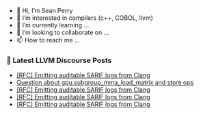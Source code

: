 - 👋 Hi, I’m Sean Perry
- 👀 I’m interested in compilers (c++, COBOL, llvm)
- 🌱 I’m currently learning ...
- 💞️ I’m looking to collaborate on ...
- 📫 How to reach me ...

<!---
s66perry/s66perry is a ✨ special ✨ repository because its `README.md` (this file) appears on your GitHub profile.
You can click the Preview link to take a look at your changes.
--->
### 📕 Latest LLVM Discourse Posts

<!-- DISCOURSE-LLVM:START -->
- [[RFC] Emitting auditable SARIF logs from Clang](https://discourse.llvm.org/t/rfc-emitting-auditable-sarif-logs-from-clang/88624#post_10)
- [Question about gpu.subgroup_mma_load_matrix and store ops](https://discourse.llvm.org/t/question-about-gpu-subgroup-mma-load-matrix-and-store-ops/88709#post_5)
- [[RFC] Emitting auditable SARIF logs from Clang](https://discourse.llvm.org/t/rfc-emitting-auditable-sarif-logs-from-clang/88624#post_9)
- [[RFC] Emitting auditable SARIF logs from Clang](https://discourse.llvm.org/t/rfc-emitting-auditable-sarif-logs-from-clang/88624#post_8)
- [[RFC] Emitting auditable SARIF logs from Clang](https://discourse.llvm.org/t/rfc-emitting-auditable-sarif-logs-from-clang/88624#post_7)
<!-- DISCOURSE-LLVM:END -->

